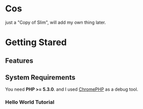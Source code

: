 # Cos
just a "Copy of Slim", will add my own thing later.
# Getting Stared
## Features
##
## System Requirements
You need **PHP >= 5.3.0**. and I used [ChromePHP](https://github.com/ccampbell/chromephp) as a debug tool.
### Hello World Tutorial